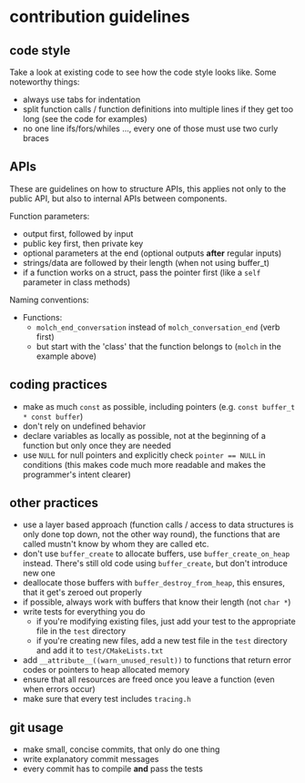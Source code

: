 contribution guidelines
=======================

code style
----------
Take a look at existing code to see how the code style looks like. Some noteworthy things:
* always use tabs for indentation
* split function calls / function definitions into multiple lines if they get too long (see the code for examples)
* no one line ifs/fors/whiles ..., every one of those must use two curly braces

APIs
----
These are guidelines on how to structure APIs, this applies not only to the public API, but also to internal APIs between components.

Function parameters:
* output first, followed by input
* public key first, then private key
* optional parameters at the end (optional outputs **after** regular inputs)
* strings/data are followed by their length (when not using buffer_t)
* if a function works on a struct, pass the pointer first (like a `self` parameter in class methods)

Naming conventions:
* Functions:
  - `molch_end_conversation` instead of `molch_conversation_end` (verb first)
  - but start with the 'class' that the function belongs to (`molch` in the example above)

coding practices
----------------
* make as much `const` as possible, including pointers (e.g. `const buffer_t * const buffer`)
* don't rely on undefined behavior
* declare variables as locally as possible, not at the beginning of a function but only once they are needed
* use `NULL` for null pointers and explicitly check `pointer == NULL` in conditions (this makes code much more readable and makes the programmer's intent clearer)

other practices
---------------
* use a layer based approach (function calls / access to data structures is only done top down, not the other way round), the functions that are called mustn't know by whom they are called etc.
* don't use `buffer_create` to allocate buffers, use `buffer_create_on_heap` instead. There's still old code using `buffer_create`, but don't introduce new one
* deallocate those buffers with `buffer_destroy_from_heap`, this ensures, that it get's zeroed out properly
* if possible, always work with buffers that know their length (not `char *`)
* write tests for everything you do
  - if you're modifying existing files, just add your test to the appropriate file in the `test` directory
  - if you're creating new files, add a new test file in the `test` directory and add it to `test/CMakeLists.txt`
* add `__attribute__((warn_unused_result))` to functions that return error codes or pointers to heap allocated memory
* ensure that all resources are freed once you leave a function (even when errors occur)
* make sure that every test includes `tracing.h`

git usage
---------
* make small, concise commits, that only do one thing
* write explanatory commit messages
* every commit has to compile **and** pass the tests
